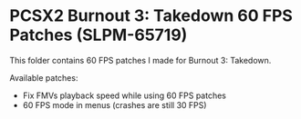 # PCSX2 Burnout 3: Takedown 60 FPS Patches (SLPM-65719)

This folder contains 60 FPS patches I made for Burnout 3: Takedown.

Available patches:
- Fix FMVs playback speed while using 60 FPS patches
- 60 FPS mode in menus (crashes are still 30 FPS)
